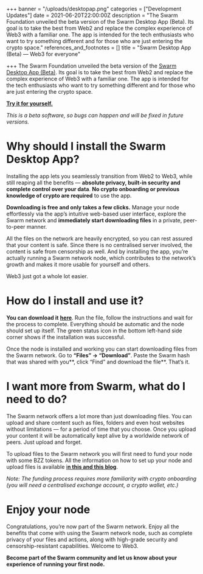 +++
banner = "/uploads/desktopap.png"
categories = ["Development Updates"]
date = 2021-06-20T22:00:00Z
description = "The Swarm Foundation unveiled the beta version of the Swarm Desktop App (Beta). Its goal is to take the best from Web2 and replace the complex experience of Web3 with a familiar one. The app is intended for the tech enthusiasts who want to try something different and for those who are just entering the crypto space."
references_and_footnotes = []
title = "Swarm Desktop App (Beta) — Web3 for everyone"

+++
The Swarm Foundation unveiled the beta version of the [Swarm Desktop App (Beta)](https://desktop.ethswarm.org/). Its goal is to take the best from Web2 and replace the complex experience of Web3 with a familiar one. The app is intended for the tech enthusiasts who want to try something different and for those who are just entering the crypto space.

[**Try it for yourself.**](https://desktop.ethswarm.org/)

_This is a beta software, so bugs can happen and will be fixed in future versions._

# Why should I install the Swarm Desktop App?

Installing the app lets you seamlessly transition from Web2 to Web3, while still reaping all the benefits — **absolute privacy, built-in security and complete control over your data**. **No crypto onboarding or previous knowledge of crypto are required** to use the app.

**Downloading is free and only takes a few clicks.** Manage your node effortlessly via the app’s intuitive web-based user interface, explore the Swarm network and **immediately start downloading files** in a private, peer-to-peer manner.

All the files on the network are heavily encrypted, so you can rest assured that your content is safe. Since there is no centralised server involved, the content is safe from censorship as well. And by installing the app, you’re actually running a Swarm network node, which contributes to the network’s growth and makes it more usable for yourself and others.

Web3 just got a whole lot easier.

# How do I install and use it?

**You can download it** [**here**](https://desktop.ethswarm.org/). Run the file, follow the instructions and wait for the process to complete. Everything should be automatic and the node should set up itself. The green status icon in the bottom left-hand side corner shows if the installation was successful.

Once the node is installed and working you can start downloading files from the Swarm network. Go to **“Files” → “Download”**. Paste the Swarm hash that was shared with you**, click “Find” and download the file**. That’s it.

# I want more from Swarm, what do I need to do?

The Swarm network offers a lot more than just downloading files. You can upload and share content such as files, folders and even host websites without limitations — for a period of time that you choose. Once you upload your content it will be automatically kept alive by a worldwide network of peers. Just upload and forget.

To upload files to the Swarm network you will first need to fund your node with some BZZ tokens. All the information on how to set up your node and upload files is available [i**n this and this blog**](https://medium.com/ethereum-swarm/upgrading-swarm-deskotp-app-beta-from-an-ultra-light-to-a-light-node-65d52cab7f2c).

_Note: The funding process requires more familiarity with crypto onboarding (you will need a centralised exchange account, a crypto wallet, etc.)_

# Enjoy your node

Congratulations, you’re now part of the Swarm network. Enjoy all the benefits that come with using the Swarm network node, such as complete privacy of your files and actions, along with high-grade security and censorship-resistant capabilities. Welcome to Web3.

**Become part of the Swarm community and let us know about your experience of running your first node.**